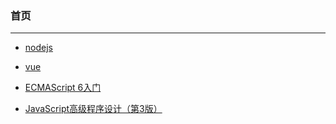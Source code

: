 ### 首页
---

+ [nodejs](http://nodejs.cn/)

+ [vue](https://cn.vuejs.org/)

+ [ECMAScript 6入门](http://es6.ruanyifeng.com/)

+ [JavaScript高级程序设计（第3版）](https://pan.baidu.com/s/1-W2M4E2iaz075Q7t9qkXtQ) <!-- : 百度云提取码: ```5s24``` -->
